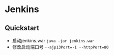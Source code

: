 # Jenkins

## Quickstart

* 启动jenkins.war  `java -jar jenkins.war`
* 修改启动端口号 `--ajp13Port=-1 --httpPort=80`

